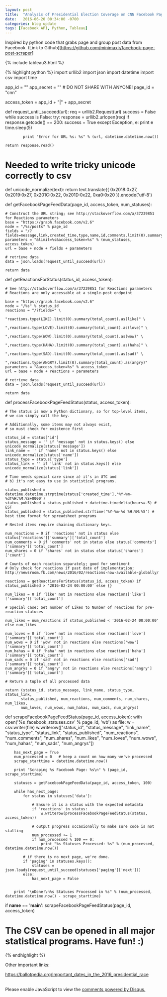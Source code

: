 ```yaml
---
layout: post
title:  "Analysis of Presidential Election Coverage on CNN Facebook Page"
date:   2016-06-20 00:34:00 -0700
categories: blog update
tags: [Facebook API, Python, Tableau]
---
```


Inspired by python code that grabs page and group post data from Facebook. (Link to Github)[https://github.com/minimaxir/facebook-page-post-scraper]


{% include tableau3.html %}

{% highlight python %}
import urllib2
import json
import datetime
import csv
import time

app_id = "<FILL IN>"
app_secret = "<FILL IN>" # DO NOT SHARE WITH ANYONE!
page_id = "cnn"

access_token = app_id + "|" + app_secret

def request_until_succeed(url):
    req = urllib2.Request(url)
    success = False
    while success is False:
        try: 
            response = urllib2.urlopen(req)
            if response.getcode() == 200:
                success = True
        except Exception, e:
            print e
            time.sleep(5)
            
            print "Error for URL %s: %s" % (url, datetime.datetime.now())

    return response.read()

# Needed to write tricky unicode correctly to csv
def unicode_normalize(text):
	return text.translate({ 0x2018:0x27, 0x2019:0x27, 0x201C:0x22, 0x201D:0x22, 0xa0:0x20 }).encode('utf-8')

def getFacebookPageFeedData(page_id, access_token, num_statuses):
    
    # Construct the URL string; see http://stackoverflow.com/a/37239851 for Reactions parameters
    base = "https://graph.facebook.com/v2.6"
    node = "/%s/posts" % page_id 
    fields = "/?fields=message,link,created_time,type,name,id,comments.limit(0).summary(true),shares,reactions.limit(0).summary(true)"
    parameters = "&limit=%s&access_token=%s" % (num_statuses, access_token)
    url = base + node + fields + parameters
    
    # retrieve data
    data = json.loads(request_until_succeed(url))
    
    return data
    
def getReactionsForStatus(status_id, access_token):

	# See http://stackoverflow.com/a/37239851 for Reactions parameters
	# Reactions are only accessable at a single-post endpoint
	
    base = "https://graph.facebook.com/v2.6"
    node = "/%s" % status_id
    reactions = "/?fields=" \
    				"reactions.type(LIKE).limit(0).summary(total_count).as(like)" \
    				",reactions.type(LOVE).limit(0).summary(total_count).as(love)" \
    				",reactions.type(WOW).limit(0).summary(total_count).as(wow)" \
    				",reactions.type(HAHA).limit(0).summary(total_count).as(haha)" \
    				",reactions.type(SAD).limit(0).summary(total_count).as(sad)" \
    				",reactions.type(ANGRY).limit(0).summary(total_count).as(angry)"
    parameters = "&access_token=%s" % access_token
    url = base + node + reactions + parameters
    
    # retrieve data
    data = json.loads(request_until_succeed(url))
    
    return data
    

def processFacebookPageFeedStatus(status, access_token):
    
    # The status is now a Python dictionary, so for top-level items,
    # we can simply call the key.
    
    # Additionally, some items may not always exist,
    # so must check for existence first
    
    status_id = status['id']
    status_message = '' if 'message' not in status.keys() else unicode_normalize(status['message'])
    link_name = '' if 'name' not in status.keys() else unicode_normalize(status['name'])
    status_type = status['type']
    status_link = '' if 'link' not in status.keys() else unicode_normalize(status['link'])
    
    # Time needs special care since a) it's in UTC and
    # b) it's not easy to use in statistical programs.
    
    status_published = datetime.datetime.strptime(status['created_time'],'%Y-%m-%dT%H:%M:%S+0000')
    status_published = status_published + datetime.timedelta(hours=-5) # EST
    status_published = status_published.strftime('%Y-%m-%d %H:%M:%S') # best time format for spreadsheet programs
    
    # Nested items require chaining dictionary keys.
    
    num_reactions = 0 if 'reactions' not in status else status['reactions']['summary']['total_count']
    num_comments = 0 if 'comments' not in status else status['comments']['summary']['total_count']
    num_shares = 0 if 'shares' not in status else status['shares']['count']
    
    # Counts of each reaction separately; good for sentiment
    # Only check for reactions if past date of implementation: http://newsroom.fb.com/news/2016/02/reactions-now-available-globally/
    
    reactions = getReactionsForStatus(status_id, access_token) if status_published > '2016-02-24 00:00:00' else {}
    
    num_likes = 0 if 'like' not in reactions else reactions['like']['summary']['total_count']
    
    # Special case: Set number of Likes to Number of reactions for pre-reaction statuses
    
    num_likes = num_reactions if status_published < '2016-02-24 00:00:00' else num_likes
    
    num_loves = 0 if 'love' not in reactions else reactions['love']['summary']['total_count']
    num_wows = 0 if 'wow' not in reactions else reactions['wow']['summary']['total_count']
    num_hahas = 0 if 'haha' not in reactions else reactions['haha']['summary']['total_count']
    num_sads = 0 if 'sad' not in reactions else reactions['sad']['summary']['total_count']
    num_angrys = 0 if 'angry' not in reactions else reactions['angry']['summary']['total_count']
    
    # Return a tuple of all processed data
    
    return (status_id, status_message, link_name, status_type, status_link,
           status_published, num_reactions, num_comments, num_shares,  num_likes,
           num_loves, num_wows, num_hahas, num_sads, num_angrys)

def scrapeFacebookPageFeedStatus(page_id, access_token):
    with open('%s_facebook_statuses.csv' % page_id, 'wb') as file:
        w = csv.writer(file)
        w.writerow(["status_id", "status_message", "link_name", "status_type", "status_link",
           "status_published", "num_reactions", "num_comments", "num_shares", "num_likes",
           "num_loves", "num_wows", "num_hahas", "num_sads", "num_angrys"])
        
        has_next_page = True
        num_processed = 0   # keep a count on how many we've processed
        scrape_starttime = datetime.datetime.now()
        
        print "Scraping %s Facebook Page: %s\n" % (page_id, scrape_starttime)
        
        statuses = getFacebookPageFeedData(page_id, access_token, 100)
        
        while has_next_page:
            for status in statuses['data']:
            
            	# Ensure it is a status with the expected metadata
            	if 'reactions' in status:
                	w.writerow(processFacebookPageFeedStatus(status, access_token))
                
                # output progress occasionally to make sure code is not stalling
                num_processed += 1
                if num_processed % 100 == 0:
                    print "%s Statuses Processed: %s" % (num_processed, datetime.datetime.now())
					
            # if there is no next page, we're done.
            if 'paging' in statuses.keys():
                statuses = json.loads(request_until_succeed(statuses['paging']['next']))
            else:
                has_next_page = False
                
        
        print "\nDone!\n%s Statuses Processed in %s" % (num_processed, datetime.datetime.now() - scrape_starttime)


if __name__ == '__main__':
	scrapeFacebookPageFeedStatus(page_id, access_token)


# The CSV can be opened in all major statistical programs. Have fun! :)
{% endhighlight %}

Other important links:

https://ballotpedia.org/Important_dates_in_the_2016_presidential_race

<br>

<div id="disqus_thread"></div>
<script>
    
    var disqus_config = function () {
        this.page.url = 'http://johntilelli.com/blog/update/2016/06/20/analysis-of-pres-coverage-facebook-cnn-page.html';
        this.page.identifier = '/2016-06-20-analysis-of-pres-coverage-facebook-cnn-page'; // Replace PAGE_IDENTIFIER with your page's unique identifier variable
    };
    (function() {  // DON'T EDIT BELOW THIS LINE
        var d = document, s = d.createElement('script');
        
        s.src = '//www-johntilelli-com.disqus.com/embed.js';
        
        s.setAttribute('data-timestamp', +new Date());
        (d.head || d.body).appendChild(s);
    })();
</script>
<noscript>Please enable JavaScript to view the <a href="https://disqus.com/?ref_noscript" rel="nofollow">comments powered by Disqus.</a></noscript>

